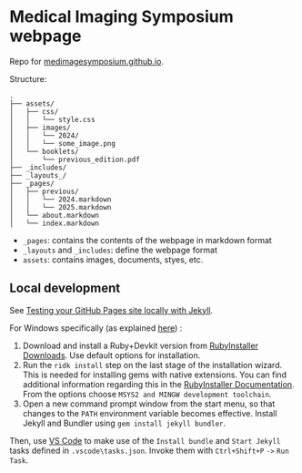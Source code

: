 # Medical Imaging Symposium webpage

Repo for [medimagesymposium.github.io](https://medimagesymposium.github.io/).

Structure:
```
.
├── assets/
│   ├── css/
│   │   └── style.css
│   ├── images/
│   │   └── 2024/
│   │   └── some_image.png
│   └── booklets/
│       └── previous_edition.pdf
├── _includes/
├── _layouts_/
├── _pages/
│   ├── previous/
│   │   └── 2024.markdown
│   │   └── 2025.markdown
│   └── about.markdown
│   └── index.markdown
```

- `_pages`: contains the contents of the webpage in markdown format
- `_layouts` and `_includes`: define the webpage format
- `assets`: contains images, documents, styes, etc.

## Local development

See [Testing your GitHub Pages site locally with Jekyll](https://docs.github.com/en/pages/setting-up-a-github-pages-site-with-jekyll/testing-your-github-pages-site-locally-with-jekyll).

For Windows specifically (as explained [here](https://jekyllrb.com/docs/installation/windows/)) :
1. Download and install a Ruby+Devkit version from [RubyInstaller Downloads](https://rubyinstaller.org/downloads/). Use default options for installation.
2. Run the `ridk install` step on the last stage of the installation wizard. This is needed for installing gems with native extensions. You can find additional information regarding this in the [RubyInstaller Documentation](https://github.com/oneclick/rubyinstaller2#using-the-installer-on-a-target-system). From the options choose `MSYS2 and MINGW development toolchain`.
3. Open a new command prompt window from the start menu, so that changes to the `PATH` environment variable becomes effective. Install Jekyll and Bundler using `gem install jekyll bundler`.

Then, use [VS Code](https://code.visualstudio.com/) to make use of the `Install bundle` and `Start Jekyll` tasks defined in `.vscode\tasks.json`. Invoke them with `Ctrl+Shift+P` `->` `Run Task`.